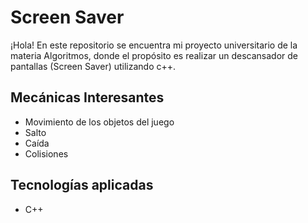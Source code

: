 # Screen Saver

¡Hola! En este repositorio se encuentra mi proyecto universitario de la materia Algoritmos, donde el propósito es realizar un descansador de pantallas (Screen Saver) utilizando
c++.
## Mecánicas Interesantes
- Movimiento de los objetos del juego
- Salto
- Caída
- Colisiones

## Tecnologías aplicadas

 - C++
